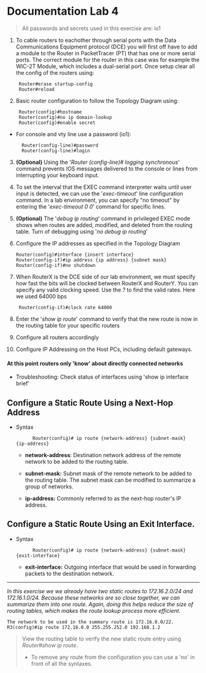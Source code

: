 # Documentation Lab 4

> All passwords and secrets used in this exercise are: io1

1. To cable routers to eachother through serial ports with the Data Communications Equipment protocol (DCE) you will first off have to add a module to the Router in PacketTracer (PT) that has one or more serial ports.
The correct module for the router in this case was for example the WIC-2T Module, which includes a  dual-serial port.
Once setup clear all the config of the routers using:

		Router#erase startup-config
		Router#reload

2. Basic router configuration to follow the Topology Diagram using:

		Router(config)#hostname
		Router(config)#no ip domain-lookup
		Router(config)#enable secret

* For console and vty line use a password (io1):
	
		Router(config-line)#password
		Router(config-line)#login

3. **(Optional)** Using the '*Router (config-line)# logging synchronous*' command prevents IOS messages delivered to the console or lines from interrupting your keyboard input.

4. To set the interval that the EXEC command interpreter waits until user input is detected, we can use the '*exec-­timeout*' line configuration command.  In a lab environment, you can specify "no timeout" by entering the '*exec-­timeout 0 0*' command for specific lines.

5. **(Optional)** The '*debug ip routing*' command in privileged EXEC mode shows when routes are added, modified, and deleted from the routing table. Turn of debugging using '*no debug ip routing*'

6.  Configure the IP addresses as specified in the Topology Diagram

		Router(config)#interface {insert interface}
		Router(config-­if)#ip address {ip address} {subnet mask}
		Router(config-­if)#no shutdown

7. When RouterX is the DCE side of our lab environment, we must specify how fast the bits will
be clocked between RouterX and RouterY. You can specify any valid clocking speed. Use the *?* to find the valid rates.  Here we used 64000 bps

		Router(config-­if)#clock rate 64000

8. Enter the '*show ip route*' command to verify that the new route is now in the routing table for your specific routers

9. Configure all routers accordingly

10. Configure IP Addressing on the Host PCs, including default gateways.

#### At this point routers only 'know' about directly connected networks
 * Troubleshooting: Check status of interfaces using 'show ip interface brief'
	 
## Configure a Static Route Using a Next-Hop Address

* Syntax

			Router(config)# ip route {network-­address} {subnet-­mask} {ip-­address}
	* **network-­address**: Destination network address of the remote network to be added to the routing table.

	* **subnet-­mask:** Subnet mask of the remote network to be added to the routing table. The subnet mask can be modified to summarize a group of networks.

	* **ip-­address:** Commonly referred to as the next-hop router's IP address.

## Configure a Static Route Using an Exit Interface.


* Syntax

			Router(config)# ip route {network-­address} {subnet-­mask} {exit-interface}

	* **exit-interface:** Outgoing interface that would be used in forwarding packets to the
destination network.


----------


*In this exercise we we already have two static routes to 172.16.2.0/24 and 172.16.1.0/24. Because these networks are so close together, we can summarize them into one route. Again, doing this helps reduce the size of routing tables, which makes the route lookup process more efficient.*
			
	The network to be used in the summary route is 172.16.0.0/22.
	R3(config)#ip route 172.16.0.0 255.255.252.0 192.168.1.2

>View the routing table to verify the new static route entry using *Router#show ip route*.
>* To remove any route from the configuration you can use a 'no' in front of all the syntaxes.
